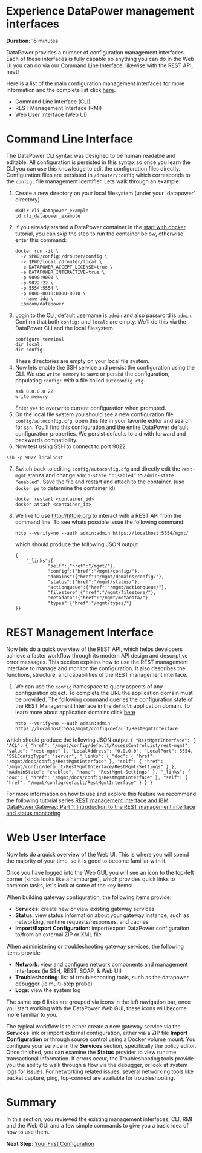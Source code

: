 # Experience DataPower management interfaces

**Duration**: 15 minutes

DataPower provides a number of configuration management interfaces. Each of these interfaces is fully capable so anything you can do in the Web UI you can do via our Command Line Interface, likewise with the REST API, neat!

Here is a list of the main configuration management interfaces for more information and the complete list click [here](http://www.ibm.com/support/knowledgecenter/SS9H2Y_7.5.0/com.ibm.dp.doc/networkaccess.html).

 * Command Line Interface (CLI)
 * REST Management Interface (RMI)
 * Web User Interface (Web UI)

# Command Line Interface 

The DataPower CLI syntax was designed to be human readable and editable. All configuration is persisted in this syntax so once you learn the CLI you can use this knowledge to edit the configuration files directly. Configuration files are persisted in `/drouter/config` which corresponds to the `config:` file management identifier. Lets walk through an example:  

1. Create a new directory on your local filesystem (under your `datapower' directory)
	```
	mkdir cli_datapower_example
	cd cli_datapower_example
	```
2. If you already started a DataPower container in the [start with docker](start-with-docker.md) tutorial, you can skip the step to run the container below, otherwise enter this command:
	```
    docker run -it \
      -v $PWD/config:/drouter/config \
      -v $PWD/local:/drouter/local \
      -e DATAPOWER_ACCEPT_LICENSE=true \
      -e DATAPOWER_INTERACTIVE=true \
      -p 9090:9090 \
      -p 9022:22 \
      -p 5554:5554 \
      -p 8000-8010:8000-8010 \
      --name idg \
      ibmcom/datapower
	```
3. Login to the CLI, default username is `admin` and also password is `admin`. Confirm that both `config:` and `local:` are empty. We’ll do this via the DataPower CLI and the local filesystem.
	```
	configure terminal
	dir local:
	dir config:

	```
	These directories are empty on your local file system.
4. Now lets enable the SSH service and persist the configuration using the CLI. We use `write memory` to save or persist the configuration, populating `config:` with a file called `autoconfig.cfg`.
	```
	ssh 0.0.0.0 22
	write memory
	```
	Enter `yes` to overwrite current configuration when prompted.
5. On the local file system you should see a new configuration file `config/autoconfig.cfg`, open this file in your favorite editor and search for `ssh`. You’ll find this configuration and the entire DataPower default configuration properties. We persist defaults to aid with forward and backwards compatibility.
6. Now test using SSH to connect to port 9022. 
```
ssh -p 9022 localhost
```
7. Switch back to editing `config/autoconfig.cfg` and directly edit the `rest-mgmt` stanza and change `admin-state “disabled”` to `admin-state “enabled”`. Save the file and restart and attach to the container. (use `docker ps` to determine the container id)
	```
	docker restart <container_id>
	docker attach <container_id>
	```

8. We like to use http://httpie.org to interact with a REST API from the command line. To see whats possible issue the following command:

	```
	http --verify=no --auth admin:admin https://localhost:5554/mgmt/
	```

	which should produce the following JSON output
	```
	{
		"_links":{
				"self":{"href":"/mgmt/"},
				"config":{"href":"/mgmt/config/"},
				"domains":{"href":"/mgmt/domains/config/"},
				"status":{"href":"/mgmt/status/"},
				"actionqueue":{"href":"/mgmt/actionqueue/"},
				"filestore":{"href":"/mgmt/filestore/"},
				"metadata":{"href":"/mgmt/metadata/"},
				"types":{"href":"/mgmt/types/"}
	}}
	```
# REST Management Interface

Now lets do a quick overview of the REST API, which helps developers achieve a faster workflow through its modern API design and descriptive error messages. This section explains how to use the REST management interface to manage and monitor the configuration. It also describes the functions, structure, and capabilities of the REST management interface. 

1. We can use the `config` namespace to query aspects of any configuration object. To complete the URL the application domain must be provided. The following command queries the configuration state of the REST Management Interface in the `default` application domain. To learn more about application domains click [here](http://www.ibm.com/support/knowledgecenter/SS9H2Y_7.5.0/com.ibm.dp.doc/domains.html)

	```
	http --verify=no --auth admin:admin https://localhost:5554/mgmt/config/default/RestMgmtInterface
	```

which should produce the following JSON output
	```
	{
		"RestMgmtInterface": {
			"ACL": {
				"href": "/mgmt/config/default/AccessControlList/rest-mgmt",
				"value": "rest-mgmt"
			},
			"LocalAddress": "0.0.0.0",
			"LocalPort": 5554,
			"SSLConfigType": "server",
			"_links": {
				"doc": {
					"href": "/mgmt/docs/config/RestMgmtInterface"
				},
				"self": {
					"href": "/mgmt/config/default/RestMgmtInterface/RestMgmt-Settings"
				}
			},
			"mAdminState": "enabled",
			"name": "RestMgmt-Settings"
		},
		"_links": {
			"doc": {
				"href": "/mgmt/docs/config/RestMgmtInterface"
			},
			"self": {
				"href": "/mgmt/config/default/RestMgmtInterface"
			}
		}
	}
	```

For more information on how to use and explore this feature we recommend the following tutorial series [REST management interface and IBM DataPower Gateway: Part 1: Introduction to the REST management interface and status monitoring](http://www.ibm.com/developerworks/websphere/library/techarticles/1512_derbakova/1512_Derbakova_P1.html)

# Web User Interface

Now lets do a quick overview of the Web UI. This is where you will spend the majority of your time, so it is good to become familiar with it.

Once you have logged into the Web GUI, you will see an icon to the top-left corner (kinda looks like a hamburger), which provides quick links to common tasks, let's look at some of the key items:

When building gateway configuration, the following items provide:
 * __Services__: create new or view existing gateway services
 * __Status__: view status information about your gateway instance, such as networking, runtime requests/responses, and caches
 * __Import/Export Configuration__: import/export DataPower configuration to/from an external ZIP or XML file 

 When administering or troubleshooting gateway services, the following items provide:
 * __Network__: view and configure network components and management interfaces (ie SSH, REST, SOAP, & Web UI)
 * __Troubleshooting__: list of troubleshooting tools, such as the datapower debugger (ie multi-step probe)
 * __Logs__: view the system log

The same top 6 links are grouped via icons in the left navigation bar, once you start working with the DataPower Web GUI, these icons will become more familiar to you.

The typical workflow is to either create a new gateway service via the __Services__ link or import external configuration, either via a ZIP file __Import Configuration__ or through source control using a Docker volume mount. You configure your service in the __Services__ section, specifically the policy editor. Once finished, you can examine the __Status__ provider to view runtime transactional information. If errors occur, the Troubleshooting tools provide you the ability to walk through a flow via the debugger, or look at system logs for issues. For networking related issues, several networking tools like packet capture, ping, tcp-connect are available for troubleshooting.

# Summary

In this section, you reviewed the existing management interfaces, CLI, RMI and the Web GUI and a few simple commands to give you a basic idea of how to use them.

**Next Step**: [Your First Configuration](hello-world-gateway.md)